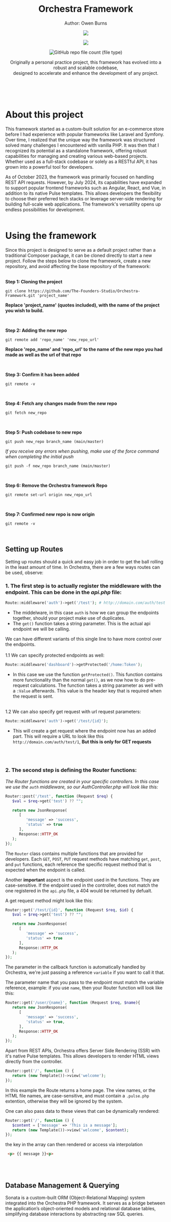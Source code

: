 <h1 align="center">
 Orchestra Framework
</h1>
<p align="center">
 Author: Owen Burns
</p> 
<p align="center">
 <img src="https://owenburns.co.za/Orchestra/content/ink&quil.svg"/>
</p>

<p align="center">
 <img src="https://img.shields.io/github/repo-size/creator-solutions/Orchestra-Framework" />
</p>
<p align="center">
 <img alt="GitHub repo file count (file type)" src="https://img.shields.io/github/directory-file-count/creator-solutions/Orchestra-Framework">
</p>

<p align="center">Originally a personal practice project, this framework has evolved into a robust and scalable codebase,<br>designed to accelerate and enhance the development of any project.</p>   
<br/><br/><br/>

# About this project
This framework started as a custom-built solution for an e-commerce store before I had experience with popular frameworks like Laravel and Symfony. Over time, I realized that the unique way the framework was structured solved many challenges I encountered with vanilla PHP. It was then that I recognized its potential as a standalone framework, offering robust capabilities for managing and creating various web-based projects. Whether used as a full-stack codebase or solely as a RESTful API, it has grown into a powerful tool for developers.

As of October 2023, the framework was primarily focused on handling REST API requests. However, by July 2024, its capabilities have expanded to support popular frontend frameworks such as Angular, React, and Vue, in addition to its native Pulse templates. This allows developers the flexibility to choose their preferred tech stacks or leverage server-side rendering for building full-scale web applications. The framework's versatility opens up endless possibilities for development.
<br/><br/>

# Using the framework
Since this project is designed to serve as a default project rather than a traditional Composer package, it can be cloned directly to start a new project. Follow the steps below to clone the framework, create a new repository, and avoid affecting the base repository of the framework:      
<br/>

**Step 1: Cloning the project**
```
git clone https://github.com/The-Founders-Studio/Orchestra-Framework.git 'project_name'
```
__Replace 'project_name' (quotes included), with the name of the project you wish to build.__  

<br/>

**Step 2: Adding the new repo**  
```
git remote add 'repo_name' 'new_repo_url'
```
__Replace 'repo_name' and 'repo_url' to the name of the new repo you had made as well as the url of that repo__  

<br/>

**Step 3: Confirm it has been added**
```
git remote -v
```  

<br/>

**Step 4: Fetch any changes made from the new repo**
```
git fetch new_repo
```  

<br/>

**Step 5: Push codebase to new repo**
```
git push new_repo branch_name (main/master)
```
*If you receive any errors when pushing, make use of the force command when completing the initial push*
```
git push -f new_repo branch_name (main/master)
```  

<br/>

**Step 6: Remove the Orchestra framework Repo**
```
git remote set-url origin new_repo_url
```  

<br/>

**Step 7: Confirmed new repo is now origin**
```
git remote -v
```  

<br/>

## Setting up Routes
Setting up routes should a quick and easy job in order to get the ball rolling in the least amount of time. In Orchestra, there are a few ways routes can be used, observe:

### **1. The first step is to actually register the middleware with the endpoint. This can be done in the *api.php* file:**
   ```php
   Route::middleware('auth')->get('/test'); # http://domain.com/auth/test
   ```
   - The middelware, in this case ```auth``` is how we can group the endpoints together, should your project make use of duplicates.
   - The ```get()``` function takes a string parameter. This is the actual api endpoint we will be calling.
  
   We can have different variants of this single line to have more control over the endpoints.
<br></br>
   1.1 We can specify protected endpoints as well:
   ```php
   Route::middleware('dashboard')->getProtected('/home:Token');
   ```
   - In this case we use the function ```getProtected()```. This function contains more functionality than the normal ```get()```, as we now how  to do pre-request calculations. The function takes a string parameter as well with a ```:Value``` afterwards. This value is the header key that is required when the request is sent. 
<br></br>

   1.2 We can also specify get request with url request parameters:
   ```php
   Route::middleware('auth')->get('/test/{id}');
   ```
   - This will create a get request where the endpoint now has an added part. This will require a URL to look like this ```http://domain.com/auth/test/1```, __But this is only for GET requests__

<br></br>
### **2. The second step is defining the Router functions:**
     
   *The Router functions are created in your specific controllers. In this case we use the ``auth`` middleware, so our AuthController.php will look like this:*

```php
Router::post('/test', function (Request $req) {
   $val = $req->get('test') ?? "";

   return new JsonResponse(
      [
         'message' => 'success',
         'status' => true
      ],
      Response::HTTP_OK
   );
});
```
The ``Router`` class contains multiple functions that are provided for developers. Each ``GET``, ``POST``, ``PUT`` request methods have matching ``get``, ``post``, and ``put`` functions, each reference the specific request method that is expected when the endpoint is called.

Another **important** aspect is the endpoint used in the functions. They are case-sensitive. If the endpoint used in the controller, does not match the one registered in the ``api.php`` file, a 404 would be returned by defualt.

A get request method might look like this:
```php
Router::get('/test/{id}', function (Request $req, $id) {
   $val = $req->get('test') ?? "";

   return new JsonResponse(
      [
         'message' => 'success',
         'status' => true
      ],
      Response::HTTP_OK
   );
});
```
The parameter in the callback function is automatically handled by Orchestra, we're just passing a reference ``variable`` if you want to call it that. 

The parameter name that you pass to the endpoint must match the variable reference, example: if you use ``name``, then your Router function will look like this:
```php
Router::get('/user/{name}', function (Request $req, $name){
   return new JsonResponse(
      [
         'message' => 'success',
         'status' => true,
      ],
      Response::HTTP_OK
   );
});
```
   
Apart from REST APIs, Orchestra offers Server Side Rendering (SSR) with it's native Pulse templates. This allows developers to render HTML views directly from the controller.
```php
Router::get('/', function () {
   return (new Template())->view('welcome');
});
```

In this example the Route returns a home page. The view names, or the HTML file names, are case-sensitive, and must contain a ``.pulse.php`` extention, otherwise they will be ignored by the system.

One can also pass data to these views that can be dynamically rendered:
```php
Router::get('/', function () {
   $content = ['message' => 'This is a message'];
   return (new Template())->view('welcome', $content);
});
```
the key in the array can then rendered or access via interpolation
```html
 <p> {{ message }}<p>
```
<br></br>
## Database Management & Querying
Sonata is a custom-built ORM (Object-Relational Mapping) system integrated into the Orchestra PHP framework. It serves as a bridge between the application’s object-oriented models and relational database tables, simplifying database interactions by abstracting raw SQL queries.
